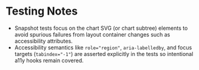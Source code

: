 # Testing Notes

- Snapshot tests focus on the chart SVG (or chart subtree) elements to avoid spurious failures from layout container changes such as accessibility attributes.
- Accessibility semantics like `role="region"`, `aria-labelledby`, and focus targets (`tabindex="-1"`) are asserted explicitly in the tests so intentional a11y hooks remain covered.
